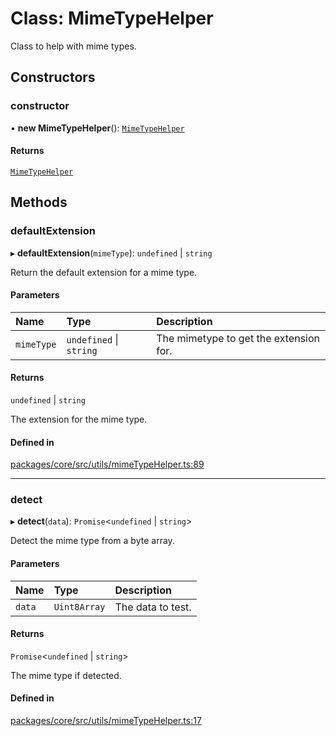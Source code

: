 # Class: MimeTypeHelper

Class to help with mime types.

## Constructors

### constructor

• **new MimeTypeHelper**(): [`MimeTypeHelper`](MimeTypeHelper.md)

#### Returns

[`MimeTypeHelper`](MimeTypeHelper.md)

## Methods

### defaultExtension

▸ **defaultExtension**(`mimeType`): `undefined` \| `string`

Return the default extension for a mime type.

#### Parameters

| Name | Type | Description |
| :------ | :------ | :------ |
| `mimeType` | `undefined` \| `string` | The mimetype to get the extension for. |

#### Returns

`undefined` \| `string`

The extension for the mime type.

#### Defined in

[packages/core/src/utils/mimeTypeHelper.ts:89](https://github.com/gtscio/framework/blob/e3dfdc9/packages/core/src/utils/mimeTypeHelper.ts#L89)

___

### detect

▸ **detect**(`data`): `Promise`\<`undefined` \| `string`\>

Detect the mime type from a byte array.

#### Parameters

| Name | Type | Description |
| :------ | :------ | :------ |
| `data` | `Uint8Array` | The data to test. |

#### Returns

`Promise`\<`undefined` \| `string`\>

The mime type if detected.

#### Defined in

[packages/core/src/utils/mimeTypeHelper.ts:17](https://github.com/gtscio/framework/blob/e3dfdc9/packages/core/src/utils/mimeTypeHelper.ts#L17)
